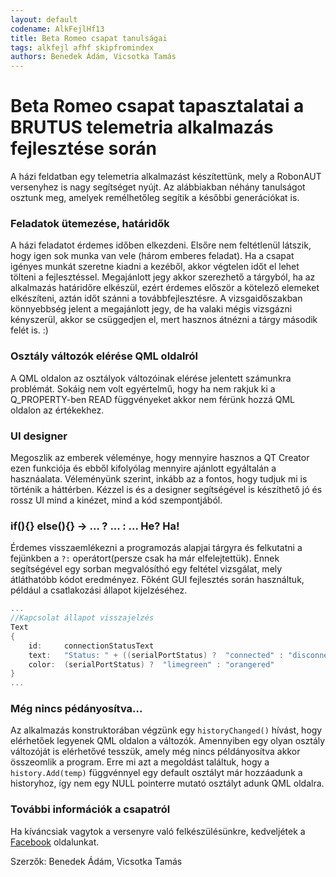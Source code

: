 ```yaml
---
layout: default
codename: AlkFejlHf13
title: Beta Romeo csapat tanulságai
tags: alkfejl afhf skipfromindex
authors: Benedek Ádám, Vicsotka Tamás
---
```


# Beta Romeo csapat tapasztalatai a BRUTUS telemetria alkalmazás fejlesztése során

A házi feldatban egy telemetria alkalmazást készítettünk, mely a RobonAUT versenyhez is nagy segítséget nyújt. Az alábbiakban néhány tanulságot osztunk meg, amelyek remélhetőleg segítik a későbbi generációkat is. 

### Feladatok ütemezése, határidők

A házi feladatot érdemes időben elkezdeni. Elsőre nem feltétlenül látszik, hogy igen sok munka van vele (három emberes feladat). Ha a csapat igényes munkát szeretne kiadni a kezéből, akkor végtelen időt el lehet tölteni a fejlesztéssel.
Megajánlott jegy akkor szerezhető a tárgyból, ha az alkalmazás határidőre elkészül, ezért érdemes először a kötelező elemeket elkészíteni, aztán időt szánni a továbbfejlesztésre. A vizsgaidőszakban könnyebbség jelent a megajánlott jegy, de ha valaki mégis vizsgázni kényszerül, akkor se csüggedjen el, mert hasznos átnézni a tárgy második felét is. :)

### Osztály változók elérése QML oldalról

A QML oldalon az osztályok változóinak elérése jelentett számunkra problémát. Sokáig nem volt egyértelmű, hogy ha nem rakjuk ki a Q_PROPERTY-ben READ függvényeket akkor nem férünk hozzá QML oldalon az értékekhez.

### UI designer

Megoszlik az emberek véleménye, hogy mennyire hasznos a QT Creator ezen funkciója és ebből kifolyólag mennyire ajánlott egyáltalán a hasznáalata. Véleményünk szerint, inkább az a fontos, hogy tudjuk mi is történik a háttérben. Kézzel is és a designer segítségével is készíthető jó és rossz UI mind a kinézet, mind a kód szempontjából.

### if(){} else(){} ->  ... ? ... : ...  He? Ha!

Érdemes visszaemlékezni a programozás alapjai tárgyra és felkutatni a fejünkben a ``?:`` operátort(persze csak ha már elfelejtettük). Ennek segítségével egy sorban megvalósíthó egy feltétel vizsgálat, mely átláthatóbb kódot eredményez. Főként GUI fejlesztés során használtuk, például a csatlakozási állapot kijelzéséhez.

```cpp
...
//Kapcsolat állapot visszajelzés
Text
{
	id:		connectionStatusText
	text:	"Status: " + ((serialPortStatus) ?  "connected" : "disconnected")
	color:	(serialPortStatus) ?  "limegreen" : "orangered"
}
...
```

### Még nincs pédányosítva...

Az alkalmazás konstruktorában végzünk egy ``historyChanged()`` hívást, hogy elérhetőek legyenek QML oldalon a változók. Amennyiben egy olyan osztály változóját is elérhetővé tesszük, amely még nincs példányosítva akkor összeomlik a program. Erre mi azt a megoldást találtuk, hogy a ``history.Add(temp)`` függvénnyel egy default osztályt már hozzáadunk a historyhoz, így nem egy NULL pointerre mutató osztályt adunk QML oldalra.

### További információk a csapatról

Ha kíváncsiak vagytok a versenyre való felkészülésünkre, kedveljétek a [Facebook](https://www.facebook.com/BetaRomeoBME/) oldalunkat.

Szerzők: Benedek Ádám, Vicsotka Tamás

